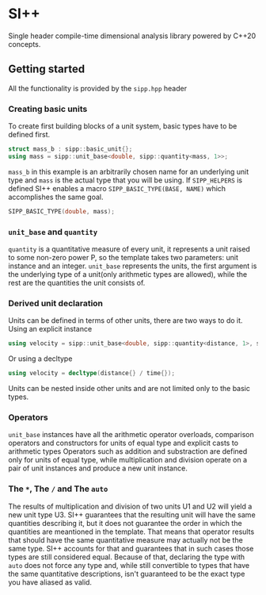 # SI++
Single header compile-time dimensional analysis library powered by C++20 concepts.
## Getting started
All the functionality is provided by the `sipp.hpp` header
### Creating basic units
To create first building blocks of a unit system, basic types have to be defined first.
```cpp
struct mass_b : sipp::basic_unit{};
using mass = sipp::unit_base<double, sipp::quantity<mass, 1>>;
```
`mass_b` in this example is an arbitrarily chosen name for an underlying unit type and `mass` is the actual type that you will be using.
If `SIPP_HELPERS` is defined SI++ enables a macro `SIPP_BASIC_TYPE(BASE, NAME)` which accomplishes the same goal.
```cpp
SIPP_BASIC_TYPE(double, mass);
```
### `unit_base` and `quantity`
`quantity` is a quantitative measure of every unit, it represents a unit raised to some non-zero power P, so the template takes two parameters: unit instance and an integer.
`unit_base` represents the units, the first argument is the underlying type of a unit(only arithmetic types are allowed), while the rest are the quantities the unit consists of.
### Derived unit declaration
Units can be defined in terms of other units, there are two ways to do it.
Using an explicit instance
```cpp
using velocity = sipp::unit_base<double, sipp::quantity<distance, 1>, sipp::quantity<time, -1>>; // velocity = distance^1 * time^-1
```
Or using a decltype
```cpp
using velocity = decltype(distance{} / time{});
```
Units can be nested inside other units and are not limited only to the basic types.
### Operators
`unit_base` instances have all the arithmetic operator overloads, comparison operators and constructors for units of equal type and explicit casts to arithmetic types
Operators such as addition and substraction are defined only for units of equal type, while multiplication and division operate on a pair of unit instances and produce a new unit instance.
### The `*`, The `/` and The `auto`
The results of multiplication and division of two units U1 and U2 will yield a new unit type U3. SI++ guarantees that the resulting unit will have the same quantities describing it, but it does not guarantee the order in which the quantities are meantioned in the template. That means that operator results that should have the same quantitative measure may actually not be the same type. SI++ accounts for that and guarantees that in such cases those types are still considered equal. Because of that, declaring the type with `auto` does not force any type and, while still convertible to types that have the same quantitative descriptions, isn't guaranteed to be the exact type you have aliased as valid.